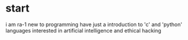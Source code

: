 # start
i am ra-1 new to programming 
have just a introduction to 'c' and 'python' languages
interested in artificial intelligence
and ethical hacking
